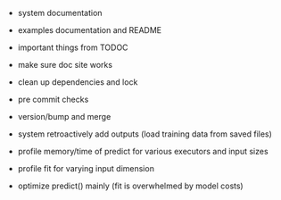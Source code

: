- system documentation
- examples documentation and README
- important things from TODOC
- make sure doc site works
- clean up dependencies and lock
- pre commit checks
- version/bump and merge

- system retroactively add outputs (load training data from saved files)

- profile memory/time of predict for various executors and input sizes
- profile fit for varying input dimension
- optimize predict() mainly (fit is overwhelmed by model costs)